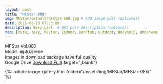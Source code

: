 ```yaml
---
layout: post
title: "MFStar 088"
img: MFStar/default/MFStar-088.jpg # Add image post (optional)
date: 2021-08-19 07:23:00
description: Sexy girl. # Add post description (optional)
tag: [cute, sexy, MFStar, Indoor, Bathtub, Outdoor, Bodysuit, Underwear, Cosplay, Big Tits, Tattoo, CHINAGIRLS]
---
```

MFStar Vol.088  
Model: 萌琪琪Irene    
Images in download package have full quality                    
Google Drive [Download Full](https://ouo.io/B6cari){:target="_blank"}

{% include image-gallery.html folder="/assets/img/MFStar/MFStar-088/" %}
